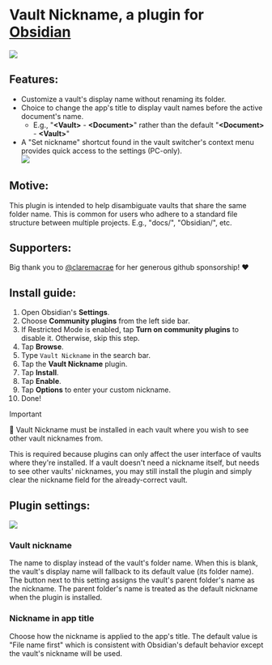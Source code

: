 # Vault Nickname, a plugin for [Obsidian](https://obsidian.md/)

<img src="https://media.githubusercontent.com/media/rscopic/obsidian-vault-nickname/master/docs/media/vault-nickname-feature.png" style="vertical-align: middle;"/>

## Features:
* Customize a vault's display name without renaming its folder.
* Choice to change the app's title to display vault names before the active document's name.
  * E.g., "**\<Vault\>** - **\<Document\>**" rather than the default "**\<Document\>** - **\<Vault\>**"
* A "Set nickname" shortcut found in the vault switcher's context menu provides quick access to the settings (PC-only).  
   <img src="https://media.githubusercontent.com/media/rscopic/obsidian-vault-nickname/master/docs/media/vault-nickname-settings-quick-access.png" />

## Motive:
This plugin is intended to help disambiguate vaults that share the same folder name. This is common for users who adhere to a standard file structure between multiple projects. E.g., "docs/", "Obsidian/", etc.

## Supporters:

Big thank you to [@claremacrae](https://github.com/claremacrae) for her generous github sponsorship! ❤️

## Install guide:
1. Open Obsidian's **Settings**.
2. Choose **Community plugins** from the left side bar.
3. If Restricted Mode is enabled, tap **Turn on community plugins** to disable it. Otherwise, skip this step.
4. Tap **Browse**.
5. Type `Vault Nickname` in the search bar.
6. Tap the **Vault Nickname** plugin.
7. Tap **Install**.
8. Tap **Enable**.
9. Tap **Options** to enter your custom nickname.
10. Done!

> [!IMPORTANT]  
> 🚨 Vault Nickname must be installed in each vault where you wish to see other vault nicknames from.
>
> This is required because plugins can only affect the user interface of vaults where they're installed. If a vault doesn't need a nickname itself, but needs to see other vaults' nicknames, you may still install the plugin and simply clear the nickname field for the already-correct vault.

## Plugin settings:
<img src="https://media.githubusercontent.com/media/rscopic/obsidian-vault-nickname/master/docs/media/vault-nickname-settings.png" />

### Vault nickname

The name to display instead of the vault's folder name. When this is blank, the vault's display name will fallback to its default value (its folder name). The button next to this setting assigns the vault's parent folder's name as the nickname. The parent folder's name is treated as the default nickname when the plugin is installed.

### Nickname in app title

Choose how the nickname is applied to the app's title. The default value is "File name first" which is consistent with Obsidian's default behavior except the vault's nickname will be used.
